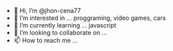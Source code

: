 - 👋 Hi, I’m @jhon-cena77
- 👀 I’m interested in ... proggraming, video games, cars
- 🌱 I’m currently learning ... javascript
- 💞️ I’m looking to collaborate on ...
- 📫 How to reach me ... 

<!---
jhon-cena77/jhon-cena77 is a ✨ special ✨ repository because its `README.md` (this file) appears on your GitHub profile.
You can click the Preview link to take a look at your changes.
--->
